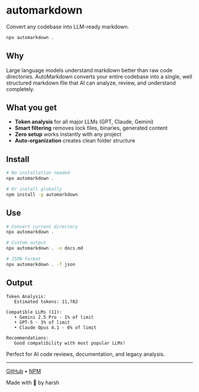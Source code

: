 # automarkdown

Convert any codebase into LLM-ready markdown.

```bash
npx automarkdown .
```

## Why

Large language models understand markdown better than raw code directories. AutoMarkdown converts your entire codebase into a single, well structured markdown file that AI can analyze, review, and understand completely.

## What you get

- **Token analysis** for all major LLMs (GPT, Claude, Gemini)
- **Smart filtering** removes lock files, binaries, generated content
- **Zero setup** works instantly with any project
- **Auto-organization** creates clean folder structure

## Install

```bash
# No installation needed
npx automarkdown .

# Or install globally
npm install -g automarkdown
```

## Use

```bash
# Convert current directory
npx automarkdown .

# Custom output
npx automarkdown . -o docs.md

# JSON format
npx automarkdown . -f json
```

## Output

```
Token Analysis:
   Estimated tokens: 11,782

Compatible LLMs (11):
   • Gemini 2.5 Pro - 1% of limit
   • GPT-5 - 3% of limit
   • Claude Opus 4.1 - 6% of limit

Recommendations:
   Good compatibility with most popular LLMs!
```

Perfect for AI code reviews, documentation, and legacy analysis.

---

[GitHub](https://github.com/harshpreet931/autoMarkdown) • [NPM](https://www.npmjs.com/package/automarkdown)

Made with 💜 by harsh